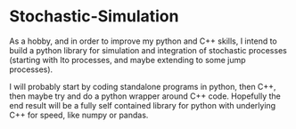 # Stochastic-Simulation
As a hobby, and in order to improve my python and C++ skills, I intend to build a python library for simulation and integration of stochastic processes (starting with Ito processes, and maybe extending to some jump processes).

I will probably start by coding standalone programs in python, then C++, then maybe try and do a python wrapper around C++ code.  Hopefully the end result will be a fully self contained library for python with underlying C++ for speed, like numpy or pandas.

